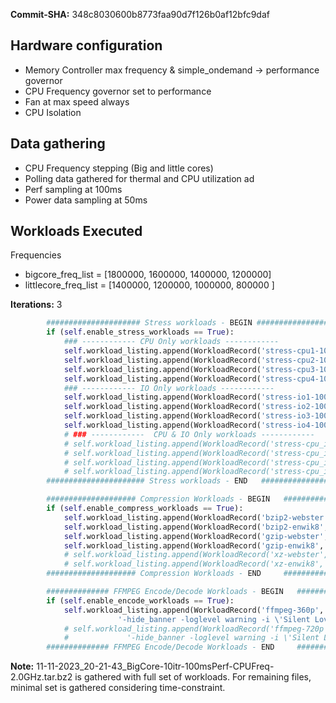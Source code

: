 **Commit-SHA:** 348c8030600b8773faa90d7f126b0af12bfc9daf

## Hardware configuration
- Memory Controller max frequency & simple_ondemand -> performance governor
- CPU Frequency governor set to performance
- Fan at max speed always
- CPU Isolation

## Data gathering 
- CPU Frequency stepping (Big and little cores)
- Polling data gathered for thermal and CPU utilization ad
- Perf sampling at 100ms
- Power data sampling at 50ms

## Workloads Executed

Frequencies

- bigcore_freq_list    = [1800000, 1600000, 1400000, 1200000]
- littlecore_freq_list = [1400000, 1200000, 1000000, 800000 ]

**Iterations:** 3
```python
        ##################### Stress workloads - BEGIN ######################
        if (self.enable_stress_workloads == True):
            ### ------------ CPU Only workloads ------------ 
            self.workload_listing.append(WorkloadRecord('stress-cpu1-100s', 'stress','-c 1 -t 100s'))
            self.workload_listing.append(WorkloadRecord('stress-cpu2-100s', 'stress','-c 2 -t 100s'))
            self.workload_listing.append(WorkloadRecord('stress-cpu3-100s', 'stress','-c 3 -t 100s'))
            self.workload_listing.append(WorkloadRecord('stress-cpu4-100s', 'stress','-c 4 -t 100s'))
            ### ------------ IO Only workloads ------------ 
            self.workload_listing.append(WorkloadRecord('stress-io1-100s', 'stress','-i 1 -t 100s'))
            self.workload_listing.append(WorkloadRecord('stress-io2-100s', 'stress','-i 2 -t 100s'))
            self.workload_listing.append(WorkloadRecord('stress-io3-100s', 'stress','-i 3 -t 100s'))
            self.workload_listing.append(WorkloadRecord('stress-io4-100s', 'stress','-i 4 -t 100s'))
            # ### ------------  CPU & IO Only workloads ------------ 
            # self.workload_listing.append(WorkloadRecord('stress-cpu_io1-100s', 'stress','-c 1 -i 1 -t 100s'))
            # self.workload_listing.append(WorkloadRecord('stress-cpu_io2-100s', 'stress','-c 2 -i 2 -t 100s'))
            # self.workload_listing.append(WorkloadRecord('stress-cpu_io3-100s', 'stress','-c 3 -i 3 -t 100s'))
            # self.workload_listing.append(WorkloadRecord('stress-cpu_io4-100s', 'stress','-c 4 -i 4 -t 100s'))
        ###################### Stress workloads - END   ######################

        #################### Compression Workloads - BEGIN   ####################
        if (self.enable_compress_workloads == True):
            self.workload_listing.append(WorkloadRecord('bzip2-webster','bzip2','-k -f webster'))
            self.workload_listing.append(WorkloadRecord('bzip2-enwik8','bzip2','-k -f enwik8'))
            self.workload_listing.append(WorkloadRecord('gzip-webster','gzip','-k -f webster'))
            self.workload_listing.append(WorkloadRecord('gzip-enwik8','gzip','-k -f enwik8'))
            # self.workload_listing.append(WorkloadRecord('xz-webster','xz','-k -f webster'))
            # self.workload_listing.append(WorkloadRecord('xz-enwik8','xz','-k -f enwik8'))
        #################### Compression Workloads - END     ####################

        ############## FFMPEG Encode/Decode Workloads - BEGIN   ##################
        if (self.enable_encode_workloads == True):
            self.workload_listing.append(WorkloadRecord('ffmpeg-360p','ffmpeg',
                        '-hide_banner -loglevel warning -i \'Silent Love-360p.mp4\' -y -c:v libx264 -crf 18 -preset veryslow -c:a copy out.mp4'))
            # self.workload_listing.append(WorkloadRecord('ffmpeg-720p','ffmpeg',
            #             '-hide_banner -loglevel warning -i \'Silent Love-720p.mp4\' -y -c:v libx264 -crf 18 -preset veryslow -c:a copy out.mp4'))
        ############## FFMPEG Encode/Decode Workloads - END     ##################
```

**Note:** 11-11-2023_20-21-43_BigCore-10itr-100msPerf-CPUFreq-2.0GHz.tar.bz2 is  gathered with full set of workloads. For remaining files, minimal set is gathered considering time-constraint.

